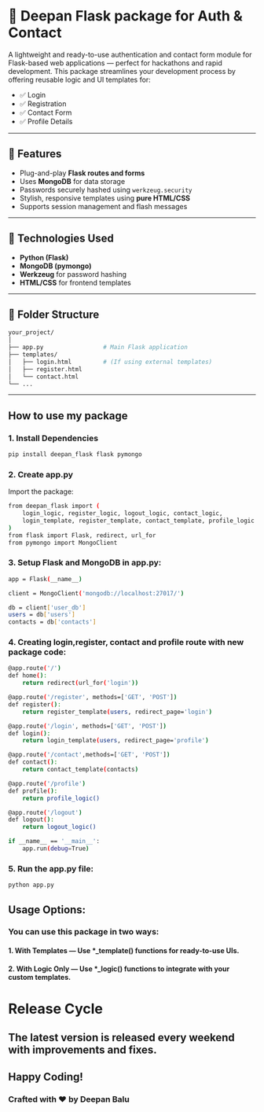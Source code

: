 
# 🔐 Deepan Flask package for Auth & Contact 

A lightweight and ready-to-use authentication and contact form module for Flask-based web applications — perfect for hackathons and rapid development. This package streamlines your development process by offering reusable logic and UI templates for:

- ✅ Login  
- ✅ Registration  
- ✅ Contact Form
- ✅ Profile Details

---

## 🚀 Features

- Plug-and-play **Flask routes and forms**
- Uses **MongoDB** for data storage
- Passwords securely hashed using `werkzeug.security`
- Stylish, responsive templates using **pure HTML/CSS**
- Supports session management and flash messages

---

## 🧰 Technologies Used

- **Python (Flask)**
- **MongoDB (pymongo)**
- **Werkzeug** for password hashing
- **HTML/CSS** for frontend templates

---

## 📁 Folder Structure

```bash
your_project/
│
├── app.py                 # Main Flask application
├── templates/
│   ├── login.html         # (If using external templates)
│   ├── register.html      
│   └── contact.html       
└── ...
```
---

## How to use my package

### 1. Install Dependencies

```bash
pip install deepan_flask flask pymongo

```
### 2. Create app.py
Import the package:

```bash python
from deepan_flask import (
    login_logic, register_logic, logout_logic, contact_logic,
    login_template, register_template, contact_template, profile_logic
)
from flask import Flask, redirect, url_for
from pymongo import MongoClient

```

### 3. Setup Flask and MongoDB in app.py:

```bash python
app = Flask(__name__)

client = MongoClient('mongodb://localhost:27017/')

db = client['user_db']
users = db['users']
contacts = db['contacts']
```

### 4. Creating login,register, contact and profile route with new package code:

```bash python
@app.route('/')
def home():
    return redirect(url_for('login'))

@app.route('/register', methods=['GET', 'POST'])
def register():
    return register_template(users, redirect_page='login')

@app.route('/login', methods=['GET', 'POST'])
def login():
    return login_template(users, redirect_page='profile')

@app.route('/contact',methods=['GET', 'POST'])
def contact():
    return contact_template(contacts)

@app.route('/profile')
def profile():
    return profile_logic()

@app.route('/logout')
def logout():
    return logout_logic()

if __name__ == '__main__':
    app.run(debug=True)
```
### 5. Run the app.py file:

```bash python
python app.py
```

## Usage Options:
### You can use this package in two ways:
#### 1. With Templates — Use *_template() functions for ready-to-use UIs.
#### 2. With Logic Only — Use *_logic() functions to integrate with your custom templates.

# Release Cycle
## The latest version is released every weekend with improvements and fixes.

## Happy Coding!
### Crafted with ❤️ by Deepan Balu